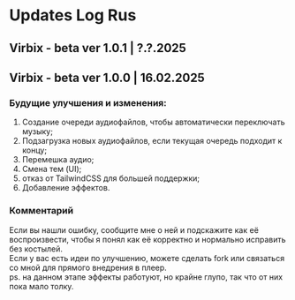 # Updates Log Rus

## Virbix - beta ver 1.0.1 | ?.?.2025

## Virbix - beta ver 1.0.0 | 16.02.2025

### Будущие улучшения и изменения:
1. Создание очереди аудиофайлов, чтобы автоматически переключать музыку;
2. Подзагрузка новых аудиофайлов, если текущая очередь подходит к концу;
3. Перемешка аудио;
4. Смена тем (UI);
5. отказ от TailwindCSS для большей поддержки;
6. Добавление эффектов.

### Комментарий
Если вы нашли ошибку, сообщите мне о ней и подскажите как её воспроизвести, чтобы я понял как её корректно и нормально исправить без костылей. </br>
Если у вас есть идеи по улучшению, можете сделать fork или связаться со мной для прямого внедрения в плеер. </br>
ps. на данном этапе эффекты работуют, но крайне глупо, так что от них пока мало толку. </br>